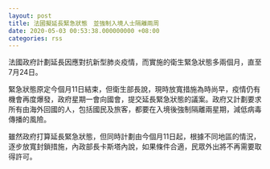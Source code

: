 ```yaml
---
layout: post
title: 法國擬延長緊急狀態　並強制入境人士隔離兩周
date: 2020-05-03 00:53:38.000000000 +08:00
categories: rss
---
```


法國政府計劃延長因應對抗新型肺炎疫情，而實施的衛生緊急狀態多兩個月，直至7月24日。

緊急狀態原定今個月11日結束，但衛生部長說，現時放寬措施為時尚早，疫情仍有機會再度爆發，政府星期一會向國會，提交延長緊急狀態的議案。政府又計劃要求所有由海外回國的人，包括國民及旅客，都要在入境後強制隔離兩星期，減低病毒傳播的風險。

雖然政府打算延長緊急狀態，但同時計劃由今個月11日起，根據不同地區的情況，逐步放寬封鎖措施，內政部長卡斯塔內說，如果條件合適，民眾外出將不再需要取得許可。
